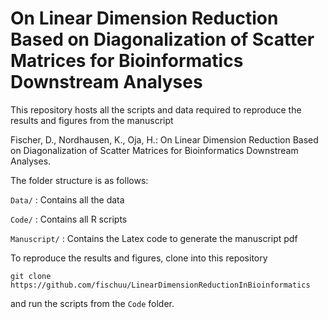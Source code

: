 # On Linear Dimension Reduction Based on Diagonalization of Scatter Matrices for Bioinformatics Downstream Analyses
This repository hosts all the scripts and data required to reproduce the results and figures from the manuscript

Fischer, D., Nordhausen, K., Oja, H.: On Linear Dimension Reduction Based on Diagonalization of Scatter Matrices for Bioinformatics Downstream Analyses.

The folder structure is as follows:

`Data/` : Contains all the data

`Code/` : Contains all R scripts

`Manuscript/` : Contains the Latex code to generate the manuscript pdf

To reproduce the results and figures, clone into this repository

```
git clone https://github.com/fischuu/LinearDimensionReductionInBioinformatics
```

and run the scripts from the `Code` folder.
